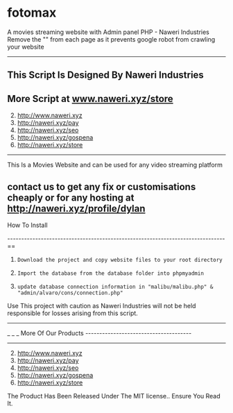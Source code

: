 # fotomax
A movies streaming website with Admin panel PHP - Naweri Industries
<br>
Remove the "<meta name="robots" content="noindex, nofollow">" from each page as it prevents google robot from crawling your website

--------------------------------------------------------------------------------
This Script Is Designed By Naweri Industries
--------------------------------------------------------------------------------
More Script at www.naweri.xyz/store
--------------------------------------------------------------------------------


 2.  http://www.naweri.xyz
 3.  http://naweri.xyz/pay
 4.  http://naweri.xyz/seo
 5.  http://naweri.xyz/gospena
 6.  http://naweri.xyz/store


------------------------------------------------------------------------------

This Is a Movies Website and can be used for any video streaming platform

contact us to get any fix or customisations cheaply or for any hosting
 at http://naweri.xyz/profile/dylan
--------------------------------------------------------------------------------

How To Install


------------------------------------------------------------------------------==

1.     Download the project and copy website files to your root directory

2.     Import the database from the database folder into phpmyadmin

3.     update database connection information in "malibu/malibu.php" & "admin/alvaro/cons/connection.php"


Use This project with caution as Naweri Industries will not be held responsible for losses arising from this script.


-------------------------------------------------------------------------------

_     _          _  More Of Our Products --------------------------------------

-------------------------------------------------------------------------------


 2.  http://www.naweri.xyz
 3.  http://naweri.xyz/pay
 4.  http://naweri.xyz/seo
 5.  http://naweri.xyz/gospena
 6.  http://naweri.xyz/store







 The Product Has Been Released Under The MIT license.. Ensure You Read It.
